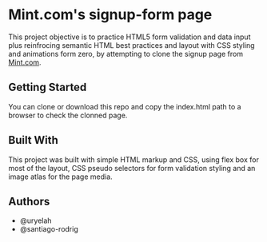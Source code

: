 # Mint.com's signup-form page

This project objective is to practice HTML5 form validation and data input plus reinfrocing semantic HTML best practices and layout with CSS styling and animations form zero, by attempting to clone the signup page from [Mint.com](https://accounts.intuit.com/signup.html?offering_id=Intuit.ifs.mint&namespace_id=50000026&redirect_url=https%3A%2F%2Fmint.intuit.com%2Foverview.event%3Ftask%3DS).

## Getting Started

You can clone or download this repo and copy the index.html path to a browser to check the clonned page.

## Built With

This project was built with simple HTML markup and CSS, using flex box for most of the layout, CSS pseudo selectors for form validation styling and an image atlas for the page media.

## Authors

* @uryelah
* @santiago-rodrig
 
